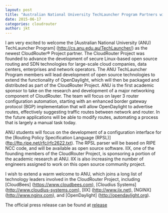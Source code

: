 ```yaml
---
layout: post
title: "Australian National University TechLauncher Program Partners with the CloudRouter Project"
date: 2015-06-17
categories: cloudrouter
author: jkt
---
```


I am very excited to welcome the [Australian National University (ANU) TechLauncher Program] (http://cs.anu.edu.au/TechLauncher/) as the newest CloudRouter® Project partner.  The CloudRouter Project was founded to advance the development of secure Linux-based open source routing and SDN technologies for large-scale cloud companies, data centers, enterprises and network operators.  The ANU TechLauncher Program members will lead development of open source technologies to extend the functionality of OpenDaylight, which will then be packaged and distributed as part of the CloudRouter Project.  ANU is the first academic sponsor to take on the research and development of a major networking component of CloudRouter.  The team will focus on layer 3 router configuration automation, starting with an enhanced border gateway protocol (BGP) implementation that will allow OpenDaylight to advertise routes, effectively suggesting traffic routes between network and router.  In the future applications will be able to modify routes, automating a process that is largely a manual task today.

ANU students will focus on the development of a configuration interface for the [Routing Policy Specification Language (RPSL)] (ftp://ftp.ripe.net/rfc/rfc2622.txt).  The RPSL parser will be based on RIPE NCC code, and will be available as open source software.  IIX, one of the founding members of the CloudRouter Project, is sponsoring a portion of the academic research at ANU.  IIX is also increasing the number of engineers assigned to work on this open source community project.

I wish to extend a warm welcome to ANU, which joins a long list of technology leaders involved in the CloudRouter Project, including [CloudBees] (https://www.cloudbees.com), [Cloudius Systems] (http://www.cloudius-systems.com), [IIX] (http://www.iix.net), [NGINX] (http://www.nginx.com), and [OpenDaylight] (http://opendaylight.org).

The official press release can be found at [release](https://cloudrouter.org/releases/cloudrouter-anu-techlauncher-partnership.html)
